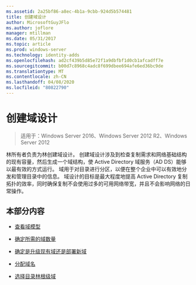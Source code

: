 ```yaml
---
ms.assetid: 2a25bf86-a8ec-4b1a-9cbb-924d5b574481
title: 创建域设计
author: MicrosoftGuyJFlo
ms.author: joflore
manager: mtillman
ms.date: 05/31/2017
ms.topic: article
ms.prod: windows-server
ms.technology: identity-adds
ms.openlocfilehash: ad2cf439b5d85e72f1a9dbfbf1d0cb1afcadff7e
ms.sourcegitcommit: b00d7c8968c4adc8f699dbee694afe6ed36bc9de
ms.translationtype: MT
ms.contentlocale: zh-CN
ms.lasthandoff: 04/08/2020
ms.locfileid: "80822790"
---
```

# <a name="creating-a-domain-design"></a>创建域设计

>适用于：Windows Server 2016、Windows Server 2012 R2、Windows Server 2012

林所有者负责为林创建域设计。 创建域设计涉及到检查复制需求和网络基础结构的现有容量，然后生成一个域结构，使 Active Directory 域服务（AD DS）能够以最有效的方式运行。 域用于对目录进行分区，以便在整个企业中可以有效地分发和管理目录中的信息。 域设计的目标是最大程度地提高 Active Directory 复制拓扑的效率，同时确保复制不会使用过多的可用网络带宽，并且不会影响网络的日常操作。  
  
## <a name="in-this-section"></a>本部分内容  
  
-   [查看域模型](../../ad-ds/plan/Reviewing-the-Domain-Models.md)  
  
-   [确定所需的域数量](../../ad-ds/plan/Determining-the-Number-of-Domains-Required.md)  
  
-   [确定是升级现有域还是部署新域](../../ad-ds/plan/Determining-Whether-to-Upgrade-Existing-Domains-or-Deploy-New-Domains.md)  
  
-   [分配域名](../../ad-ds/plan/Assigning-Domain-Names.md)  
  
-   [选择目录林根级域](../../ad-ds/plan/Selecting-the-Forest-Root-Domain.md)  
  


